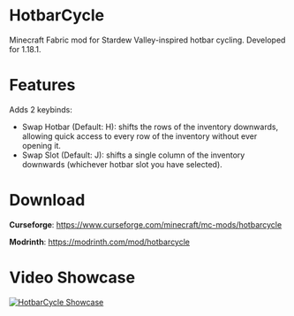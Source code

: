 # HotbarCycle
Minecraft Fabric mod for Stardew Valley-inspired hotbar cycling. Developed for 1.18.1.

# Features
Adds 2 keybinds:
- Swap Hotbar (Default: H): shifts the rows of the inventory downwards, allowing quick access to every row of the inventory without ever opening it.
- Swap Slot (Default: J): shifts a single column of the inventory downwards (whichever hotbar slot you have selected).

# Download
**Curseforge**: https://www.curseforge.com/minecraft/mc-mods/hotbarcycle

**Modrinth**: https://modrinth.com/mod/hotbarcycle

# Video Showcase
[![HotbarCycle Showcase](https://img.youtube.com/vi/zJixvvbsNpM/mqdefault.jpg)](https://www.youtube.com/watch?v=zJixvvbsNpM)
